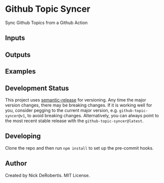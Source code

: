 # Github Topic Syncer

Sync Github Topics from a Github Action

## Inputs


## Outputs


## Examples


## Development Status

This project uses [semantic-release](https://github.com/semantic-release/semantic-release) for versioning.
Any time the major version changes, there may be breaking changes. If it is working well for you, consider
pegging to the current major version, e.g. `github-topic-syncer@v1`, to avoid breaking changes. Alternatively,
you can always point to the most recent stable release with the `github-topic-syncer@latest`.


## Developing

Clone the repo and then run `npm install` to set up the pre-commit hooks.

## Author

Created by Nick DeRobertis. MIT License.